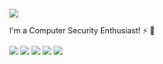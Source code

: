 
[![](https://img.shields.io/badge/JG-91-FFCD11?style=for-the-badge)](https://github.com/JG91) 

I'm a Computer Security Enthusiast! ⚡ :rocket:

[![](https://img.shields.io/badge/-SPLUNK-000000?style=for-the-badge&logo=splunk)](https://splunk.com/)
[![](https://img.shields.io/badge/-LINUX-white?style=for-the-badge&logo=linux)](https://linux.org/)
[![](https://img.shields.io/badge/-go-white?style=for-the-badge&logo=go)](https://go.dev/)
[![](https://img.shields.io/badge/-python3-white?style=for-the-badge&logo=python)](https://www.python.org/)
[![](https://img.shields.io/badge/-Vim-019733?style=for-the-badge&logo=vim)](https://www.vim.org/)

<!--
Thanks to Parham for this icons!
-->
